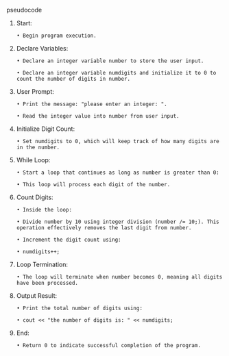 pseudocode
1. Start:

       • Begin program execution.

2. Declare Variables:

       • Declare an integer variable number to store the user input.

       • Declare an integer variable numdigits and initialize it to 0 to count the number of digits in number.

3. User Prompt:

       • Print the message: "please enter an integer: ".

       • Read the integer value into number from user input.

4. Initialize Digit Count:

       • Set numdigits to 0, which will keep track of how many digits are in the number.

5. While Loop:

       • Start a loop that continues as long as number is greater than 0:

       • This loop will process each digit of the number.

6. Count Digits:

       • Inside the loop:

       • Divide number by 10 using integer division (number /= 10;). This operation effectively removes the last digit from number.

       • Increment the digit count using:

       • numdigits++;

7. Loop Termination:

       • The loop will terminate when number becomes 0, meaning all digits have been processed.

8. Output Result:

       • Print the total number of digits using:

       • cout << "the number of digits is: " << numdigits;

9. End:

       • Return 0 to indicate successful completion of the program.
